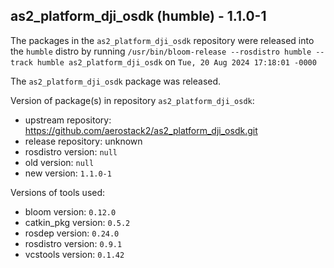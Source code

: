 ## as2_platform_dji_osdk (humble) - 1.1.0-1

The packages in the `as2_platform_dji_osdk` repository were released into the `humble` distro by running `/usr/bin/bloom-release --rosdistro humble --track humble as2_platform_dji_osdk` on `Tue, 20 Aug 2024 17:18:01 -0000`

The `as2_platform_dji_osdk` package was released.

Version of package(s) in repository `as2_platform_dji_osdk`:

- upstream repository: https://github.com/aerostack2/as2_platform_dji_osdk.git
- release repository: unknown
- rosdistro version: `null`
- old version: `null`
- new version: `1.1.0-1`

Versions of tools used:

- bloom version: `0.12.0`
- catkin_pkg version: `0.5.2`
- rosdep version: `0.24.0`
- rosdistro version: `0.9.1`
- vcstools version: `0.1.42`



